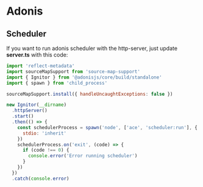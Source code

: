 # Adonis

## Scheduler

If you want to run adonis scheduler with the http-server, just update **server.ts** with this code:

```js
import 'reflect-metadata'
import sourceMapSupport from 'source-map-support'
import { Ignitor } from '@adonisjs/core/build/standalone'
import { spawn } from 'child_process'

sourceMapSupport.install({ handleUncaughtExceptions: false })

new Ignitor(__dirname)
  .httpServer()
  .start()
  .then(() => {
    const schedulerProcess = spawn('node', ['ace', 'scheduler:run'], {
      stdio: 'inherit'
    })
    schedulerProcess.on('exit', (code) => {
      if (code !== 0) {
        console.error('Error running scheduler')
      }
    })
  })
  .catch(console.error)
```
